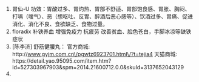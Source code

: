 1. 胃仙-U
  功效：胃酸过多、胃灼热、胃部不舒适、胃部饱食感、胃胀、胸闷、打嗝（嗳气）、恶（想呕吐、反胃、醉酒后恶心感等）、饮酒过多、胃痛、促进消化、消化不良、食欲缺乏、食物过量。 
2. floradix
  补铁养血 增强免疫力 抗疲劳 改善贫血、脸色苍白，手脚冰凉等缺铁症状
3.  \[陈李济\] 舒筋健腰丸：
  官方商城: http:\/\/www.gyjm.com.cn\/pgwtz6923701.html\/?t=tejia4
  天猫商城: https:\/\/detail.yao.95095.com\/item.htm?id=527303967903&spm=2014.21600712.0.0&skuId=3137652043129
4. 


